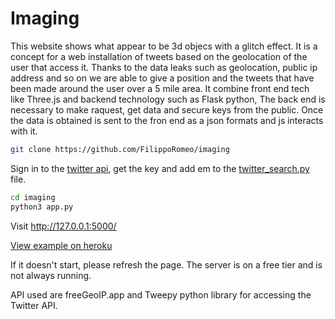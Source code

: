 # Imaging

 This website shows what appear to be 3d objecs with a glitch effect. It is a concept for a web installation of tweets based on the geolocation of the user that access it. Thanks to the data leaks such as geolocation, public ip address and so on we are able to give a position and the tweets that have been made around the user over a 5 mile area. It combine front end tech like Three.js and backend technology such as Flask python, The back end is necessary to make raquest, get data and secure keys from the public. Once the data is obtained is sent to the fron end as a json formats and js interacts with it. 

 ```bash
git clone https://github.com/FilippoRomeo/imaging
```
Sign in to the [twitter api](https://developer.twitter.com/en/docs/twitter-api), get the key and add em to the [twitter_search.py](https://github.com/FilippoRomeo/imaging/blob/main/twitter_search.py) file.
 ```bash
cd imaging
python3 app.py
```

Visit http://127.0.0.1:5000/

[View example on heroku](https://iamaging.herokuapp.com/)
 
If it doesn't start, please refresh the page. The server is on a free tier and is not always running.

API used are freeGeoIP.app and Tweepy python library for accessing the Twitter API. 
